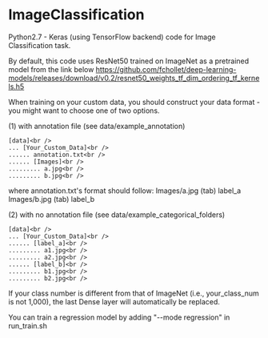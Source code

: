 # ImageClassification

Python2.7 - Keras (using TensorFlow backend) code for Image Classification task.

By default, this code uses ResNet50 trained on ImageNet as a pretrained model from the link below
https://github.com/fchollet/deep-learning-models/releases/download/v0.2/resnet50_weights_tf_dim_ordering_tf_kernels.h5

When training on your custom data, you should construct your data format - you might want to choose one of two options.

(1) with annotation file (see data/example_annotation)

```
[data]<br />
... [Your_Custom_Data]<br />
...... annotation.txt<br />
...... [Images]<br />
......... a.jpg<br />
......... b.jpg<br />
```

where annotation.txt's format should follow:
Images/a.jpg  (tab) label_a
Images/b.jpg  (tab) label_b

(2) with no annotation file (see data/example_categorical_folders)

```
[data]<br />
... [Your_Custom_Data]<br />
...... [label_a]<br />
......... a1.jpg<br />
......... a2.jpg<br />
...... [label_b]<br />
......... b1.jpg<br />
......... b2.jpg<br />
```

If your class number is different from that of ImageNet (i.e., your_class_num is not 1,000), the last Dense layer will automatically be replaced.

You can train a regression model by adding "--mode regression" in run_train.sh
